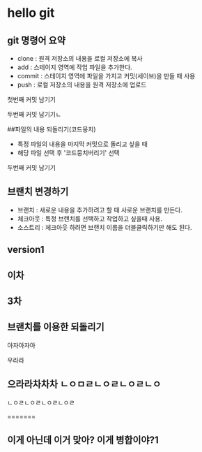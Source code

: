 # hello git
## git 명령어 요약

- clone : 원격 저장소의 내용을 로컬 저장소에 복사
- add : 스테이지 영역에 작업 파일을 추가한다.
- commit : 스테이지 영역에 파일을 가지고 커밋(세이브)을 만들 때 사용
- push : 로컬 저장소의 내용을 원격 저장소에 업로드

첫번째 커밋 남기기

두번째 커밋 남기기ㄴ


##파일의 내용 되돌리기(코드뭉치)
- 특정 파일의 내용을 마지막 커밋으로 돌리고 싶을 때
- 해당 파일 선택 후 '코드뭉치버리기' 선택

두번째 커밋 남기기

## 브랜치 변경하기
- 브랜치 : 새로운 내용을 추가하려고 할 때 사로운 브랜치를 만든다.
- 체크아웃 : 특정 브랜치를 선택하고 작업하고 싶을때 사용.
- 소스트리 : 체크아웃 하려면 브랜치 이름을 더블클릭하기만 해도 된다.


## version1

## 이차

## 3차

## 브랜치를 이용한 되돌리기
아자아자아

우라라
## 으라라차차차 ㄴㅇㅁㄹㄴㅇㄹㄴㅇㄹㄴㅇ
ㄴㅇㄹㄴㅇㄹㄴㅇㄹㄴㅇㄹ


=======
## 이게 아닌데 이거 맞아? 이게 병합이야?1

